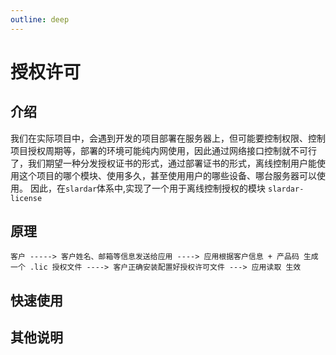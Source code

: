 ```yaml
---
outline: deep
---
```


# 授权许可

## 介绍

我们在实际项目中，会遇到开发的项目部署在服务器上，但可能要控制权限、控制项目授权周期等，部署的环境可能纯内网使用，因此通过网络接口控制就不可行了，我们期望一种分发授权证书的形式，通过部署证书的形式，离线控制用户能使用这个项目的哪个模块、使用多久，甚至使用用户的哪些设备、哪台服务器可以使用。
因此，在`slardar`体系中,实现了一个用于离线控制授权的模块 `slardar-license`

## 原理

```plain
客户 -----> 客户姓名、邮箱等信息发送给应用 ----> 应用根据客户信息 + 产品码 生成一个 .lic 授权文件 ----> 客户正确安装配置好授权许可文件 ---> 应用读取 生效
```

## 快速使用

## 其他说明

